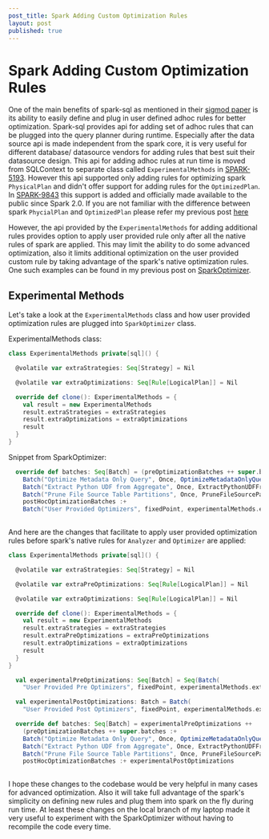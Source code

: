 ```yaml
---
post_title: Spark Adding Custom Optimization Rules
layout: post
published: true
---
```


# Spark Adding Custom Optimization Rules
One of the main benefits of spark-sql as mentioned in their [sigmod paper](https://people.csail.mit.edu/matei/papers/2015/sigmod_spark_sql.pdf) 
is its ability to easily define and plug in user defined adhoc rules for better optimization. 
Spark-sql provides api for adding set of adhoc rules that can be plugged into the query planner during 
runtime. Especially after the data source api is made independent from the spark core, it is very 
useful for different database/ datasource vendors for adding rules that best suit their datasource 
design. This api for adding adhoc rules at run time is moved from SQLContext to separate 
class called `ExperimentalMethods` in [SPARK-5193](https://issues.apache.org/jira/browse/SPARK-5193).
However this api supported only adding rules for optimizing spark `PhysicalPlan` and didn't offer
support for adding rules for the `OptimizedPlan`. In [SPARK-9843](https://issues.apache.org/jira/browse/SPARK-9843)
this support is added and officially made available to the public since Spark 2.0. If you are not familiar
with the difference between spark `PhycialPlan` and `OptimizedPlan` please refer my previous post [here]()

However, the api provided by the `ExperimentalMethods` for adding additional rules provides option
to apply user provided rule only after all the native rules of spark are applied. This may limit the 
ability to do some advanced optimization, also it limits additional optimization on the user
provided custom rule by taking advantage of the spark's native optimization rules. One such examples 
can be found in my previous post on [SparkOptimizer](https://github.com/sathiyapk/Blog-Posts/blob/master/SparkOptimizer.md).


## Experimental Methods
Let's take a look at the `ExperimentalMethods` class and how user provided optimization rules are 
plugged into `SparkOptimizer` class.

ExperimentalMethods class:
```scala
class ExperimentalMethods private[sql]() {

  @volatile var extraStrategies: Seq[Strategy] = Nil

  @volatile var extraOptimizations: Seq[Rule[LogicalPlan]] = Nil

  override def clone(): ExperimentalMethods = {
    val result = new ExperimentalMethods
    result.extraStrategies = extraStrategies
    result.extraOptimizations = extraOptimizations
    result
  }
}
```

Snippet from SparkOptimizer:
```scala
  override def batches: Seq[Batch] = (preOptimizationBatches ++ super.batches :+
    Batch("Optimize Metadata Only Query", Once, OptimizeMetadataOnlyQuery(catalog, conf)) :+
    Batch("Extract Python UDF from Aggregate", Once, ExtractPythonUDFFromAggregate) :+
    Batch("Prune File Source Table Partitions", Once, PruneFileSourcePartitions)) ++
    postHocOptimizationBatches :+
    Batch("User Provided Optimizers", fixedPoint, experimentalMethods.extraOptimizations: _*)
    
```

And here are the changes that facilitate to apply user provided optimization rules before spark's
native rules for `Analyzer` and `Optimizer` are applied:

```scala
class ExperimentalMethods private[sql]() {

  @volatile var extraStrategies: Seq[Strategy] = Nil

  @volatile var extraPreOptimizations: Seq[Rule[LogicalPlan]] = Nil

  @volatile var extraOptimizations: Seq[Rule[LogicalPlan]] = Nil

  override def clone(): ExperimentalMethods = {
    val result = new ExperimentalMethods
    result.extraStrategies = extraStrategies
    result.extraPreOptimizations = extraPreOptimizations
    result.extraOptimizations = extraOptimizations
    result
  }
}
```

```scala
  val experimentalPreOptimizations: Seq[Batch] = Seq(Batch(
    "User Provided Pre Optimizers", fixedPoint, experimentalMethods.extraPreOptimizations: _*))

  val experimentalPostOptimizations: Batch = Batch(
    "User Provided Post Optimizers", fixedPoint, experimentalMethods.extraOptimizations: _*)

  override def batches: Seq[Batch] = experimentalPreOptimizations ++
    (preOptimizationBatches ++ super.batches :+
    Batch("Optimize Metadata Only Query", Once, OptimizeMetadataOnlyQuery(catalog)) :+
    Batch("Extract Python UDF from Aggregate", Once, ExtractPythonUDFFromAggregate) :+
    Batch("Prune File Source Table Partitions", Once, PruneFileSourcePartitions)) ++
    postHocOptimizationBatches :+ experimentalPostOptimizations
    
```

I hope these changes to the codebase would be very helpful in many cases for advanced optimization.
Also it will take full advantage of the spark's simplicity on defining new rules and plug them into 
spark on the fly during run time. At least these changes on the local branch of my laptop made it very 
useful to experiment with the SparkOptimizer without having to recompile the code every time.

